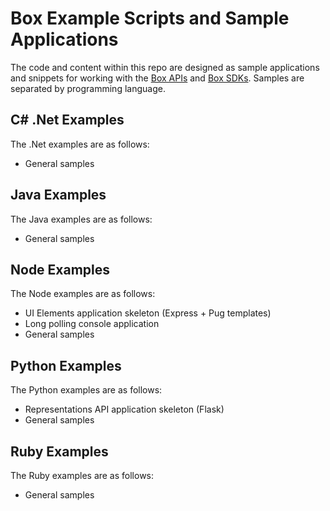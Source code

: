 # Box Example Scripts and Sample Applications
The code and content within this repo are designed as sample applications and snippets for working with the [Box APIs](https://developer.box.com/v2.0/reference) and [Box SDKs](https://developer.box.com/v2.0/page/sdks/). Samples are separated by programming language.

## C# .Net Examples
The .Net examples are as follows:
  * General samples

## Java Examples
The Java examples are as follows:
  * General samples

## Node Examples
The Node examples are as follows:
  * UI Elements application skeleton (Express + Pug templates)
  * Long polling console application
  * General samples

## Python Examples
The Python examples are as follows:
  * Representations API application skeleton (Flask)
  * General samples

## Ruby Examples
The Ruby examples are as follows: 
  * General samples
